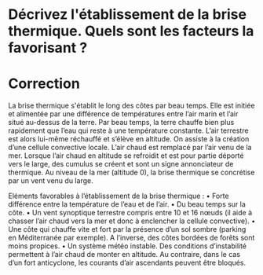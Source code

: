 # Décrivez l'établissement de la brise thermique. Quels sont les facteurs la favorisant ?
  
# Correction
La brise thermique s'établit le long des côtes par beau temps. Elle est initiée et alimentée par une différence de températures entre l’air marin et l’air situé au-dessus de la terre. Par beau temps, la terre chauffe bien plus rapidement que l’eau qui reste à une température constante. L’air terrestre est alors lui-même réchauffé et s’élève en altitude. On assiste à la création d’une cellule convective locale. L’air chaud est remplacé par l’air venu de la mer. Lorsque l’air chaud en altitude se refroidit et est pour partie déporté vers le large, des cumulus se créent et sont un signe annonciateur de thermique. Au niveau de la mer (altitude 0), la brise thermique se concrétise par un vent venu du large. 

Eléments favorables à l’établissement de la brise thermique :
•	Forte différence entre la température de l’eau et de l’air.
•	Du beau temps sur la côte.
•	Un vent synoptique terrestre compris entre 10 et 16 nœuds (il aide à chasser l’air chaud vers la mer et donc à enclencher la cellule convective).
•	Une côte qui chauffe vite et fort par la présence d’un sol sombre (parking en Méditerranée par exemple). A l’inverse, des côtes bordées de forêts sont moins propices.
•	Un système météo instable. Des conditions d’instabilité permettent à l’air chaud de monter en altitude. Au contraire, dans le cas d’un fort anticyclone, les courants d’air ascendants peuvent être bloqués.

